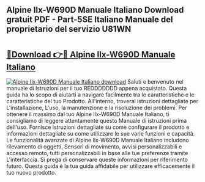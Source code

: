 ## Alpine Ilx-W690D Manuale Italiano Download gratuit PDF - Part-5SE Italiano Manuale del proprietario del servizio U81WN

# <h2><a href="http://dffwli.blite.top/?on=Alpine+Ilx-W690D+Manuale+Italiano">🔗Download 👉🔴 Alpine Ilx-W690D Manuale Italiano</a></h2>

[![Alpine Ilx-W690D Manuale Italiano download](https://i.imgur.com/lujVjoI.png)](http://dffwli.blite.top/?on=Alpine+Ilx-W690D+Manuale+Italiano)
Saluti e benvenuto nel manuale di Istruzioni per il tuo REDDDDDDD appena acquistato. Questa guida ha lo scopo di aiutarti a navigare facilmente tra le caratteristiche e le caratteristiche del tuo Prodotto. All'interno, troverai istruzioni dettagliate per L'installazione, L'uso, la manutenzione e la risoluzione dei problemi. Per ottenere il massimo dal tuo Alpine Ilx-W690D Manuale Italiano, ti consigliamo di leggere attentamente questo Manuale di istruzioni prima dell'uso. Fornisce istruzioni dettagliate su come configurare il prodotto e informazioni dettagliate su come utilizzare le sue varie funzioni e capacità. Le funzionalità avanzate di Alpine Ilx-W690D Manuale Italiano includono rilevamento di oggetti, Sensori di movimento, avvisi personalizzabili e accesso remoto, tutti personalizzabili in base alle tue preferenze tramite L'interfaccia. Si prega di conservare queste informazioni per riferimento futuro. Questa guida è la tua guida affidabile per utilizzare efficacemente il tuo nuovo prodotto.
